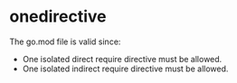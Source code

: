 # onedirective

The go.mod file is valid since:

- One isolated direct require directive must be allowed.
- One isolated indirect require directive must be allowed.